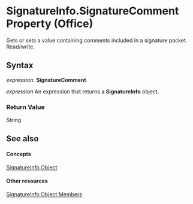 
# SignatureInfo.SignatureComment Property (Office)

Gets or sets a value containing comments included in a signature packet. Read/write.


## Syntax

 _expression_. **SignatureComment**

 _expression_ An expression that returns a **SignatureInfo** object.


### Return Value

String


## See also


#### Concepts


[SignatureInfo Object](fe0ffe7d-7cc7-0d82-6888-d5eacca0d3ce.md)
#### Other resources


[SignatureInfo Object Members](52c19097-8afb-d35c-a9f7-eae81e91c05d.md)
